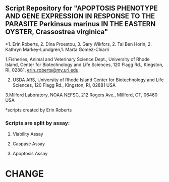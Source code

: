 ## Script Repository for "APOPTOSIS PHENOTYPE AND GENE EXPRESSION IN RESPONSE TO THE PARASITE Perkinsus marinus IN THE EASTERN OYSTER, Crassostrea virginica"
*1. Erin Roberts, 2. Dina Proestou, 3. Gary Wikfors, 2. Tal Ben Horin, 2. Kathryn Markey-Lundgren,1.  Marta Gomez-Chiarri 

1.Fisheries, Animal and Veterinary Science Dept., University of Rhode Island, Center for Biotechnology and Life Sciences, 120 Flagg Rd., Kingston, RI, 02881, erin_roberts@my.uri.edu

2. USDA ARS, University of Rhode Island Center for Biotechnology and Life Sciences, 120 Flagg 	Rd., Kingston, RI, 02881 USA

3.Milford Laboratory, NOAA NEFSC, 212 Rogers Ave., Millford, CT, 06460 USA

*scripts created by Erin Roberts

### Scripts are split by assay: 

1. Viability Assay

2. Caspase Assay

3. Apoptosis Assay


# CHANGE
